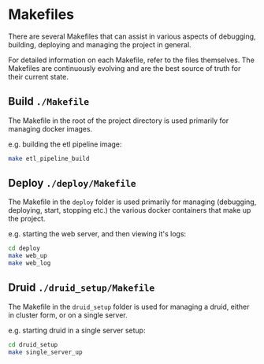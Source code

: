 # Makefiles

There are several Makefiles that can assist in various aspects of debugging, building, deploying and managing the project in general.

For detailed information on each Makefile, refer to the files themselves. The Makefiles are continuously evolving and are the best source of truth for their current state. 

## Build `./Makefile`

The Makefile in the root of the project directory is used primarily for managing docker images.

e.g. building the etl pipeline image:

```bash
make etl_pipeline_build
```

## Deploy `./deploy/Makefile`

The Makefile in the `deploy` folder is used primarily for managing (debugging, deploying, start, stopping etc.) the various docker containers that make up the project.

e.g. starting the web server, and then viewing it's logs:

```bash
cd deploy
make web_up
make web_log
```

## Druid `./druid_setup/Makefile`

The Makefile in the `druid_setup` folder is used for managing a druid, either in cluster form, or on a single server.

e.g. starting druid in a single server setup:
```bash
cd druid_setup
make single_server_up
```